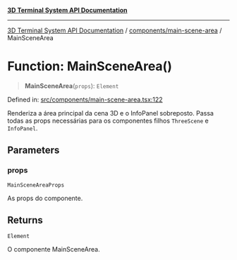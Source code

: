[**3D Terminal System API Documentation**](../../../README.md)

***

[3D Terminal System API Documentation](../../../README.md) / [components/main-scene-area](../README.md) / MainSceneArea

# Function: MainSceneArea()

> **MainSceneArea**(`props`): `Element`

Defined in: [src/components/main-scene-area.tsx:122](https://github.com/Dicommunitas/ThreeJS_Terminal_3D/blob/3fbd351dd3271531d3a02300dce1fb3d97e4435b/src/components/main-scene-area.tsx#L122)

Renderiza a área principal da cena 3D e o InfoPanel sobreposto.
Passa todas as props necessárias para os componentes filhos `ThreeScene` e `InfoPanel`.

## Parameters

### props

`MainSceneAreaProps`

As props do componente.

## Returns

`Element`

O componente MainSceneArea.
